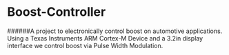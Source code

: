 # Boost-Controller
######A project to electronically control boost on automotive applications. Using a Texas Instruments ARM Cortex-M Device and a 3.2in display interface we control boost via Pulse Width Modulation.
